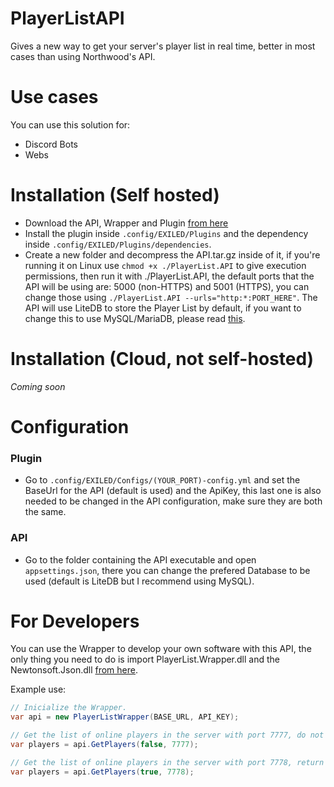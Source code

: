 # PlayerListAPI
Gives a new way to get your server's player list in real time, better in most cases than using Northwood's API.

# Use cases
You can use this solution for:
- Discord Bots
- Webs

# Installation (Self hosted)
- Download the API, Wrapper and Plugin [from here](https://github.com/BounceGaming/PlayerListAPI/releases/latest)
- Install the plugin inside ``.config/EXILED/Plugins`` and the dependency inside ``.config/EXILED/Plugins/dependencies``.
- Create a new folder and decompress the API.tar.gz inside of it, if you're running it on Linux use ``chmod +x ./PlayerList.API`` to give execution permissions, then run it with ./PlayerList.API, the default ports that the API will be using are: 5000 (non-HTTPS) and 5001 (HTTPS), you can change those using ``./PlayerList.API --urls="http:*:PORT_HERE"``. The API will use LiteDB to store the Player List by default, if you want to change this to use MySQL/MariaDB, please read [this](https://github.com/BounceGaming/PlayerListAPI/blob/main/README.md#Configuration).

# Installation (Cloud, not self-hosted)
_Coming soon_

# Configuration

### Plugin
  - Go to ``.config/EXILED/Configs/(YOUR_PORT)-config.yml`` and set the BaseUrl for the API (default is used) and the ApiKey, this last one is also needed to be changed in the API configuration, make sure they are both the same.

### API
  - Go to the folder containing the API executable and open ``appsettings.json``, there you can change the prefered Database to be used (default is LiteDB but I recommend using MySQL).
  
# For Developers
You can use the Wrapper to develop your own software with this API, the only thing you need to do is import PlayerList.Wrapper.dll and the Newtonsoft.Json.dll [from here](https://github.com/BounceGaming/PlayerListAPI/releases/latest).

Example use:
```cs
// Inicialize the Wrapper.
var api = new PlayerListWrapper(BASE_URL, API_KEY);

// Get the list of online players in the server with port 7777, do not return UserIds (they'll be null)
var players = api.GetPlayers(false, 7777);

// Get the list of online players in the server with port 7778, return UserIds.
var players = api.GetPlayers(true, 7778);
```
